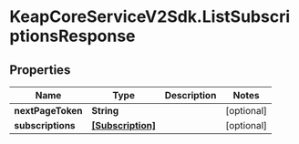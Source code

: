 # KeapCoreServiceV2Sdk.ListSubscriptionsResponse

## Properties

Name | Type | Description | Notes
------------ | ------------- | ------------- | -------------
**nextPageToken** | **String** |  | [optional] 
**subscriptions** | [**[Subscription]**](Subscription.md) |  | [optional] 


